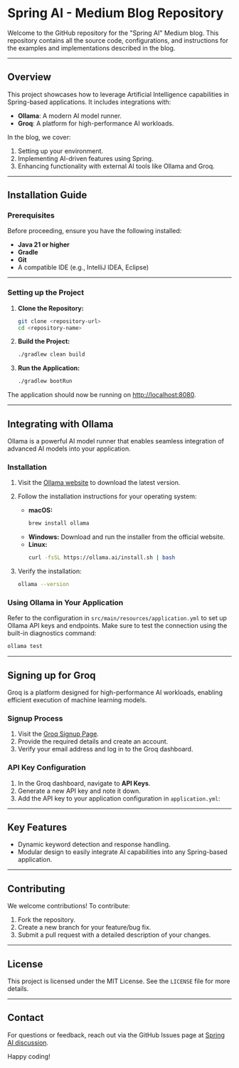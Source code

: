 # Spring AI - Medium Blog Repository

Welcome to the GitHub repository for the "Spring AI" Medium blog. This repository contains all the source code, configurations, and instructions for the examples and implementations described in the blog.

---

## **Overview**
This project showcases how to leverage Artificial Intelligence capabilities in Spring-based applications. It includes integrations with:

- **Ollama**: A modern AI model runner.
- **Groq**: A platform for high-performance AI workloads.

In the blog, we cover:
1. Setting up your environment.
2. Implementing AI-driven features using Spring.
3. Enhancing functionality with external AI tools like Ollama and Groq.

---

## **Installation Guide**

### **Prerequisites**

Before proceeding, ensure you have the following installed:
- **Java 21 or higher**
- **Gradle**
- **Git**
- A compatible IDE (e.g., IntelliJ IDEA, Eclipse)

---

### **Setting up the Project**

1. **Clone the Repository:**
   ```bash
   git clone <repository-url>
   cd <repository-name>
   ```

2. **Build the Project:**
   ```bash
   ./gradlew clean build
   ```

3. **Run the Application:**
   ```bash
   ./gradlew bootRun
   ```

The application should now be running on [http://localhost:8080](http://localhost:8080).

---

## **Integrating with Ollama**

Ollama is a powerful AI model runner that enables seamless integration of advanced AI models into your application.

### **Installation**

1. Visit the [Ollama website](https://ollama.ai/) to download the latest version.
2. Follow the installation instructions for your operating system:
    - **macOS:**
      ```bash
      brew install ollama
      ```
    - **Windows:**
      Download and run the installer from the official website.
    - **Linux:**
      ```bash
      curl -fsSL https://ollama.ai/install.sh | bash
      ```

3. Verify the installation:
   ```bash
   ollama --version
   ```

### **Using Ollama in Your Application**

Refer to the configuration in `src/main/resources/application.yml` to set up Ollama API keys and endpoints. Make sure to test the connection using the built-in diagnostics command:

```bash
ollama test
```

---

## **Signing up for Groq**

Groq is a platform designed for high-performance AI workloads, enabling efficient execution of machine learning models.

### **Signup Process**

1. Visit the [Groq Signup Page](https://console.groq.com/login).
2. Provide the required details and create an account.
3. Verify your email address and log in to the Groq dashboard.

### **API Key Configuration**

1. In the Groq dashboard, navigate to **API Keys**.
2. Generate a new API key and note it down.
3. Add the API key to your application configuration in `application.yml`:

---

## **Key Features**
- Dynamic keyword detection and response handling.
- Modular design to easily integrate AI capabilities into any Spring-based application.

---

## **Contributing**
We welcome contributions! To contribute:
1. Fork the repository.
2. Create a new branch for your feature/bug fix.
3. Submit a pull request with a detailed description of your changes.

---

## **License**
This project is licensed under the MIT License. See the `LICENSE` file for more details.

---

## **Contact**
For questions or feedback, reach out via the GitHub Issues page at [Spring AI discussion](https://github.com/spring-projects/spring-ai/discussions).

Happy coding!
